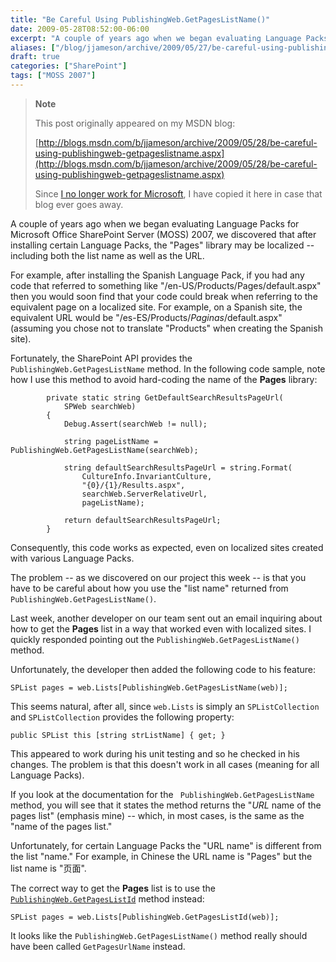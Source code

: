 ```yaml
---
title: "Be Careful Using PublishingWeb.GetPagesListName()"
date: 2009-05-28T08:52:00-06:00
excerpt: "A couple of years ago when we began evaluating Language Packs for Microsoft Office SharePoint Server (MOSS) 2007, we discovered that after installing certain Language Packs, the \"Pages\" library may be localized -- including both the list name as well..."
aliases: ["/blog/jjameson/archive/2009/05/27/be-careful-using-publishingweb-getpageslistname.aspx", "/blog/jjameson/archive/2009/05/28/be-careful-using-publishingweb-getpageslistname.aspx"]
draft: true
categories: ["SharePoint"]
tags: ["MOSS 2007"]
---
```


> **Note**
>
> This post originally appeared on my MSDN blog:
>
> [http://blogs.msdn.com/b/jjameson/archive/2009/05/28/be-careful-using-publishingweb-getpageslistname.aspx](http://blogs.msdn.com/b/jjameson/archive/2009/05/28/be-careful-using-publishingweb-getpageslistname.aspx)
>
> Since
> [I no longer work for Microsoft](/blog/jjameson/2011/09/02/last-day-with-microsoft), I have copied it here in case that blog
> ever goes away.

A couple of years ago when we began evaluating Language Packs for Microsoft Office  SharePoint Server (MOSS) 2007, we discovered that after installing certain Language  Packs, the "Pages" library may be localized -- including both the list name as well  as the URL.

For example, after installing the Spanish Language Pack, if you had any code  that referred to something like "/en-US/Products/Pages/default.aspx" then you would  soon find that your code could break when referring to the equivalent page on a  localized site. For example, on a Spanish site, the equivalent URL would be "/es-ES/Products/*Paginas*/default.aspx"  (assuming you chose not to translate "Products" when creating the Spanish site).

Fortunately, the SharePoint API provides the ` PublishingWeb.GetPagesListName` method. In the following code sample,  note how I use this method to avoid hard-coding the name of the **Pages** library:

```
        private static string GetDefaultSearchResultsPageUrl(
            SPWeb searchWeb)
        {
            Debug.Assert(searchWeb != null);

            string pageListName = PublishingWeb.GetPagesListName(searchWeb);

            string defaultSearchResultsPageUrl = string.Format(
                CultureInfo.InvariantCulture,
                "{0}/{1}/Results.aspx",
                searchWeb.ServerRelativeUrl,
                pageListName);

            return defaultSearchResultsPageUrl;
        }
```

Consequently, this code works as expected, even on localized sites created with  various Language Packs.

The problem -- as we discovered on our project this week -- is that you have  to be careful about how you use the "list name" returned from `PublishingWeb.GetPagesListName()`.

Last week, another developer on our team sent out an email inquiring about how  to get the **Pages** list in a way that worked even with localized  sites. I quickly responded pointing out the `PublishingWeb.GetPagesListName()`  method.

Unfortunately, the developer then added the following code to his feature:

```
SPList pages = web.Lists[PublishingWeb.GetPagesListName(web)];
```

This seems natural, after all, since `web.Lists` is simply an `SPListCollection` and `SPListCollection` provides the following  property:

```
public SPList this [string strListName] { get; }
```

This appeared to work during his unit testing and so he checked in his changes.  The problem is that this doesn't work in all cases (meaning for all Language Packs).

If you look at the documentation for the ` PublishingWeb.GetPagesListName` method, you will see that it states the  method returns the "*URL* name of the pages list" (emphasis mine) -- which,  in most cases, is the same as the "name of the pages list."

Unfortunately, for certain Language Packs the "URL name" is different from the  list "name." For example, in Chinese the URL name is "Pages" but the list name is  "页面".

The correct way to get the **Pages** list is to use the [`PublishingWeb.GetPagesListId`](http://msdn.microsoft.com/en-us/library/microsoft.sharepoint.publishing.publishingweb.getpageslistid.aspx) method instead:

```
SPList pages = web.Lists[PublishingWeb.GetPagesListId(web)];
```

It looks like the `PublishingWeb.GetPagesListName()` method really  should have been called `GetPagesUrlName` instead.

